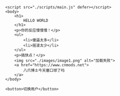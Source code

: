 
<!DOCTYPE html>
<html>
	<head>
		<meta charest = "utf-8" >
        <link href="./styles/style.css" rel="stylesheet">
        <title>破网页</title>
	</head>

	<script src="./scripts/main.js" defer></script>
	<body>
        <h1>
            HELLO WORLD
        </h1>
        <p>你的反应慢慢慢！</p>
        <ul>
            <li>傻逼太多</li>
            <li>摇滚太少</li>
        </ul>
        <p>搞快点！</p>
        <img src="./images/image1.png" alt="加载失败">
        <a href="https://www.cnmods.net">
        	八爪博士今天塞口球了吗
        </a>
	</body>

	<button>切换用户</button>
</html>
